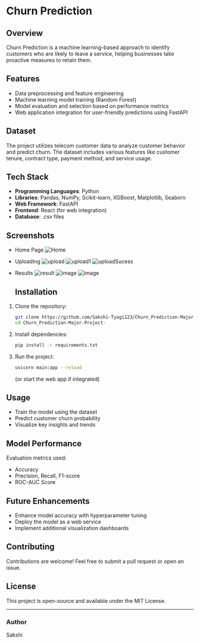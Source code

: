 # Churn Prediction

## Overview
Churn Prediction is a machine learning-based approach to identify customers who are likely to leave a service, helping businesses take proactive measures to retain them.

## Features
- Data preprocessing and feature engineering
- Machine learning model training (Random Forest)
- Model evaluation and selection based on performance metrics
- Web application integration for user-friendly predictions using FastAPI

## Dataset
The project utilizes telecom customer data to analyze customer behavior and predict churn. The dataset includes various features like customer tenure, contract type, payment method, and service usage.

## Tech Stack
- **Programming Languages**: Python
- **Libraries**: Pandas, NumPy, Scikit-learn, XGBoost, Matplotlib, Seaborn
- **Web Framework**: FastAPI
- **Frontend**: React (for web integration)
- **Database**: .csv files

## Screenshots
- Home Page
![Home](https://github.com/user-attachments/assets/d3b94644-a1a6-4f08-b28c-79937d5cb4d6)

- Uploading
![upload](https://github.com/user-attachments/assets/7039cad4-a58c-4a8e-9290-bedddd0dfa3a)
![upload1](https://github.com/user-attachments/assets/801cb076-d1c0-4116-bd06-1ca39b754f35)
![uploadSucess](https://github.com/user-attachments/assets/f39b5da9-c9f1-489d-8533-1b32103debb1)

- Results
  ![result](https://github.com/user-attachments/assets/53ac9631-3da7-48ee-8494-d576cf9886eb)
  ![image](https://github.com/user-attachments/assets/d4c85d93-3f05-4a7d-b299-552ec5851903)
  ![image](https://github.com/user-attachments/assets/1528df1f-25c9-4ac4-8727-e71a801974d5)

  ## Installation
1. Clone the repository:
   ```sh
   git clone https://github.com/Sakshi-Tyagi123/Churn_Prediction-Major-Project-.git
   cd Churn_Prediction-Major-Project-
   ```
2. Install dependencies:
   ```sh
   pip install -r requirements.txt
   ```
3. Run the project:
   ```sh
   uvicorn main:app --reload
   ```
   (or start the web app if integrated)

## Usage
- Train the model using the dataset
- Predict customer churn probability
- Visualize key insights and trends

## Model Performance
Evaluation metrics used:
- Accuracy
- Precision, Recall, F1-score
- ROC-AUC Score

## Future Enhancements
- Enhance model accuracy with hyperparameter tuning
- Deploy the model as a web service
- Implement additional visualization dashboards

## Contributing
Contributions are welcome! Feel free to submit a pull request or open an issue.

## License
This project is open-source and available under the MIT License.

---
### **Author**
Sakshi
